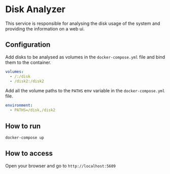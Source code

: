 # Disk Analyzer

This service is responsible for analysing the disk usage of the system and providing the information on a web ui.

## Configuration

Add disks to be analysed as volumes in the `docker-compose.yml` file and bind them to the container.

```yaml
volumes:
  - /:/disk
  - /disk2:/disk2
```

Add all the volume paths to the `PATHS` env variable in the `docker-compose.yml` file.

```yaml
environment:
  - PATHS=/disk,/disk2
```

## How to run

```bash
docker-compose up
```

## How to access

Open your browser and go to `http://localhost:5609`
